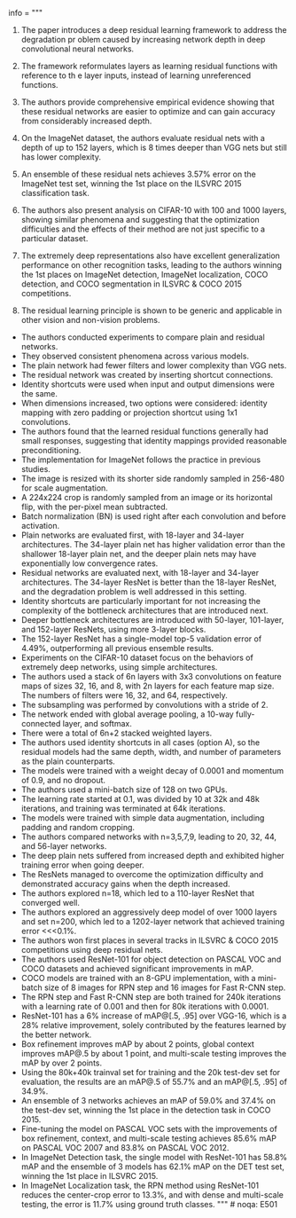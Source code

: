 info = """
1. The paper introduces a deep residual learning framework to address the degradation pr
oblem caused by increasing network depth in deep convolutional neural networks.

2. The framework reformulates layers as learning residual functions with reference to th
e layer inputs, instead of learning unreferenced functions.

3. The authors provide comprehensive empirical evidence showing that these residual 
networks are easier to optimize and can gain accuracy from considerably increased depth.

4. On the ImageNet dataset, the authors evaluate residual nets with a depth of up to 
152 layers, which is 8 times deeper than VGG nets but still has lower complexity.

5. An ensemble of these residual nets achieves 3.57% error on the ImageNet test set, 
winning the 1st place on the ILSVRC 2015 classification task.

6. The authors also present analysis on CIFAR-10 with 100 and 1000 layers, showing 
similar phenomena and suggesting that the optimization difficulties and the effects of 
their method are not just specific to a particular dataset.

7. The extremely deep representations also have excellent generalization performance on 
other recognition tasks, leading to the authors winning the 1st places on ImageNet detection, ImageNet localization, COCO detection, and COCO segmentation in ILSVRC & COCO 2015 competitions.

8. The residual learning principle is shown to be generic and applicable in other vision and non-vision problems.
- The authors conducted experiments to compare plain and residual networks.
- They observed consistent phenomena across various models.
- The plain network had fewer filters and lower complexity than VGG nets.
- The residual network was created by inserting shortcut connections.
- Identity shortcuts were used when input and output dimensions were the same.
- When dimensions increased, two options were considered: identity mapping with zero padding or projection shortcut using 1x1 convolutions.
- The authors found that the learned residual functions generally had small responses, suggesting that identity mappings provided reasonable preconditioning.
- The implementation for ImageNet follows the practice in previous studies.
- The image is resized with its shorter side randomly sampled in 256-480 for scale augmentation.
- A 224x224 crop is randomly sampled from an image or its horizontal flip, with the per-pixel mean subtracted.
- Batch normalization (BN) is used right after each convolution and before activation.
- Plain networks are evaluated first, with 18-layer and 34-layer architectures. The 34-layer plain net has higher validation error than the shallower 18-layer plain net, and the deeper plain nets may have exponentially low convergence rates.
- Residual networks are evaluated next, with 18-layer and 34-layer architectures. The 34-layer ResNet is better than the 18-layer ResNet, and the degradation problem is well addressed in this setting.
- Identity shortcuts are particularly important for not increasing the complexity of the bottleneck architectures that are introduced next.
- Deeper bottleneck architectures are introduced with 50-layer, 101-layer, and 152-layer ResNets, using more 3-layer blocks.
- The 152-layer ResNet has a single-model top-5 validation error of 4.49%, outperforming all previous ensemble results.
- Experiments on the CIFAR-10 dataset focus on the behaviors of extremely deep networks, using simple architectures.
- The authors used a stack of 6n layers with 3x3 convolutions on feature maps of sizes 32, 16, and 8, with 2n layers for each feature map size. The numbers of filters were 16, 32, and 64, respectively.
- The subsampling was performed by convolutions with a stride of 2.
- The network ended with global average pooling, a 10-way fully-connected layer, and softmax.
- There were a total of 6n+2 stacked weighted layers.
- The authors used identity shortcuts in all cases (option A), so the residual models had the same depth, width, and number of parameters as the plain counterparts.
- The models were trained with a weight decay of 0.0001 and momentum of 0.9, and no dropout.
- The authors used a mini-batch size of 128 on two GPUs.
- The learning rate started at 0.1, was divided by 10 at 32k and 48k iterations, and training was terminated at 64k iterations.
- The models were trained with simple data augmentation, including padding and random cropping.
- The authors compared networks with n=3,5,7,9, leading to 20, 32, 44, and 56-layer networks.
- The deep plain nets suffered from increased depth and exhibited higher training error when going deeper.
- The ResNets managed to overcome the optimization difficulty and demonstrated accuracy gains when the depth increased.
- The authors explored n=18, which led to a 110-layer ResNet that converged well.
- The authors explored an aggressively deep model of over 1000 layers and set n=200, which led to a 1202-layer network that achieved training error <<<0.1%.
- The authors won first places in several tracks in ILSVRC & COCO 2015 competitions using deep residual nets.
- The authors used ResNet-101 for object detection on PASCAL VOC and COCO datasets and achieved significant improvements in mAP.
- COCO models are trained with an 8-GPU implementation, with a mini-batch size of 8 images for RPN step and 16 images for Fast R-CNN step.
- The RPN step and Fast R-CNN step are both trained for 240k iterations with a learning rate of 0.001 and then for 80k iterations with 0.0001.
- ResNet-101 has a 6% increase of mAP@[.5, .95] over VGG-16, which is a 28% relative improvement, solely contributed by the features learned by the better network.
- Box refinement improves mAP by about 2 points, global context improves mAP@.5 by about 1 point, and multi-scale testing improves the mAP by over 2 points.
- Using the 80k+40k trainval set for training and the 20k test-dev set for evaluation, the results are an mAP@.5 of 55.7% and an mAP@[.5, .95] of 34.9%.
- An ensemble of 3 networks achieves an mAP of 59.0% and 37.4% on the test-dev set, winning the 1st place in the detection task in COCO 2015.
- Fine-tuning the model on PASCAL VOC sets with the improvements of box refinement, context, and multi-scale testing achieves 85.6% mAP on PASCAL VOC 2007 and 83.8% on PASCAL VOC 2012.
- In ImageNet Detection task, the single model with ResNet-101 has 58.8% mAP and the ensemble of 3 models has 62.1% mAP on the DET test set, winning the 1st place in ILSVRC 2015.
- In ImageNet Localization task, the RPN method using ResNet-101 reduces the center-crop error to 13.3%, and with dense and multi-scale testing, the error is 11.7% using ground truth classes.
"""  # noqa: E501
